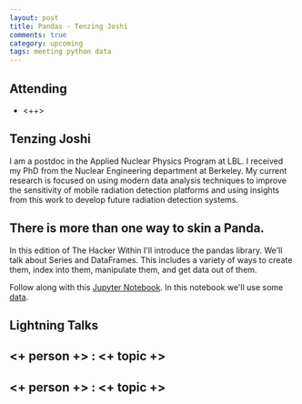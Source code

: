 ```yaml
---
layout: post
title: Pandas - Tenzing Joshi
comments: true
category: upcoming
tags: meeting python data
---
```



## Attending

- <++>


## Tenzing Joshi

I am a postdoc in the Applied Nuclear Physics Program at LBL. 
I received my PhD from the Nuclear Engineering department at Berkeley.
My current research is focused on using modern data analysis techniques to improve the sensitivity of mobile radiation detection platforms and using insights from this work to develop future radiation detection systems. 

## There is more than one way to skin a Panda.

In this edition of The Hacker Within I'll introduce the pandas library. 
We'll talk about Series and DataFrames. 
This includes a variety of ways to create them, index into them, manipulate them, and get data out of them. 

Follow along with this [Jupyter Notebook](https://github.com/thehackerwithin/berkeley/tree/master/python_pandas).
In this notebook we'll use some [data](https://dl.dropboxusercontent.com/u/4558549/THWPasses.hdf5).

## Lightning Talks 

## <+ person +> : <+ topic +>

## <+ person +> : <+ topic +>


[code]: https://github.com/thehackerwithin/berkeley/tree/master/topic "Code Examples" 
